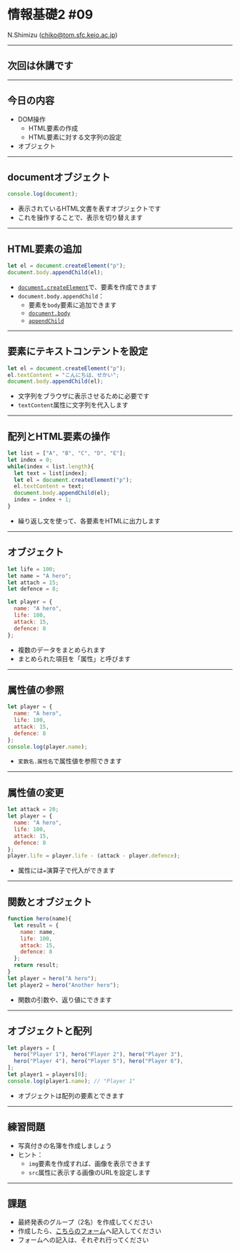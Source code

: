 # 情報基礎2 #09

N.Shimizu (chiko@tom.sfc.keio.ac.jp)

---

## 次回は休講です

---

## 今日の内容

* DOM操作
  * HTML要素の作成
  * HTML要素に対する文字列の設定
* オブジェクト

---

## documentオブジェクト

~~~javascript
console.log(document);
~~~

* 表示されているHTML文書を表すオブジェクトです
* これを操作することで、表示を切り替えます

---

## HTML要素の追加

~~~javascript
let el = document.createElement("p");
document.body.appendChild(el);
~~~

* [`document.createElement`](https://developer.mozilla.org/ja/docs/Web/API/Document/createElement)で、要素を作成できます
* `document.body.appendChild`：
  * 要素を`body`要素に追加できます
  * [`document.body`](https://developer.mozilla.org/ja/docs/Web/API/Document/body)
  * [`appendChild`](https://developer.mozilla.org/ja/docs/Web/API/Node/appendChild)

---

## 要素にテキストコンテントを設定

~~~javascript
let el = document.createElement("p");
el.textContent = "こんにちは、せかい";
document.body.appendChild(el);
~~~

* 文字列をブラウザに表示させるために必要です
* `textContent`属性に文字列を代入します

---

## 配列とHTML要素の操作

~~~javascript
let list = ["A", "B", "C", "D", "E"];
let index = 0;
while(index < list.length){
  let text = list[index];
  let el = document.createElement("p");
  el.textContent = text;
  document.body.appendChild(el);
  index = index + 1;
}
~~~

* 繰り返し文を使って、各要素をHTMLに出力します

---

## オブジェクト

~~~javascript
let life = 100;
let name = "A hero";
let attach = 15;
let defence = 8;

let player = {
  name: "A hero",
  life: 100,
  attack: 15,
  defence: 8
};
~~~

* 複数のデータをまとめられます
* まとめられた項目を「属性」と呼びます

---

## 属性値の参照

~~~javascript
let player = {
  name: "A hero",
  life: 100,
  attack: 15,
  defence: 8
};
console.log(player.name);
~~~

* `変数名.属性名`で属性値を参照できます

---

## 属性値の変更

~~~javascript
let attack = 20;
let player = {
  name: "A hero",
  life: 100,
  attack: 15,
  defence: 8
};
player.life = player.life - (attack - player.defence);
~~~

* 属性には`=`演算子で代入ができます

---

## 関数とオブジェクト

~~~javascript
function hero(name){
  let result = {
    name: name,
    life: 100,
    attack: 15,
    defence: 8
  };
  return result;
}
let player = hero("A hero");
let player2 = hero("Another hero");
~~~

* 関数の引数や、返り値にできます

---

## オブジェクトと配列

~~~javascript
let players = [
  hero("Player 1"), hero("Player 2"), hero("Player 3"), 
  hero("Player 4"), hero("Player 5"), hero("Player 6"), 
];
let player1 = players[0];
console.log(player1.name); // "Player 1"
~~~

* オブジェクトは配列の要素とできます

---

## 練習問題

* 写真付きの名簿を作成しましょう
* ヒント：
  * `img`要素を作成すれば、画像を表示できます
  * `src`属性に表示する画像のURLを設定します

---

## 課題

* 最終発表のグループ（2名）を作成してください
* 作成したら、[こちらのフォーム](https://docs.google.com/forms/d/e/1FAIpQLScTpnA0Z3emL0--sGCC8AuyFbkg0z_OzFuMRGwoSStoPzd7cw/viewform?usp=sf_link)へ記入してください
* フォームへの記入は、それぞれ行ってください
